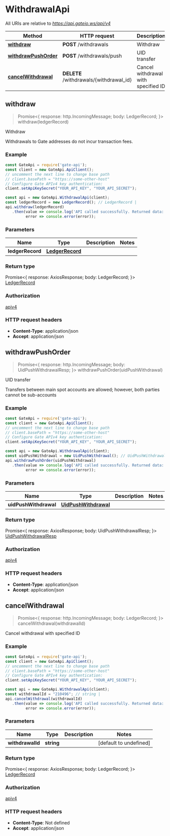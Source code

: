 # WithdrawalApi

All URIs are relative to *https://api.gateio.ws/api/v4*

Method | HTTP request | Description
------------- | ------------- | -------------
[**withdraw**](WithdrawalApi.md#withdraw) | **POST** /withdrawals | Withdraw
[**withdrawPushOrder**](WithdrawalApi.md#withdrawPushOrder) | **POST** /withdrawals/push | UID transfer
[**cancelWithdrawal**](WithdrawalApi.md#cancelWithdrawal) | **DELETE** /withdrawals/{withdrawal_id} | Cancel withdrawal with specified ID


## withdraw

> Promise<{ response: http.IncomingMessage; body: LedgerRecord; }> withdraw(ledgerRecord)

Withdraw

Withdrawals to Gate addresses do not incur transaction fees.

### Example

```typescript
const GateApi = require('gate-api');
const client = new GateApi.ApiClient();
// uncomment the next line to change base path
// client.basePath = "https://some-other-host"
// Configure Gate APIv4 key authentication:
client.setApiKeySecret("YOUR_API_KEY", "YOUR_API_SECRET");

const api = new GateApi.WithdrawalApi(client);
const ledgerRecord = new LedgerRecord(); // LedgerRecord | 
api.withdraw(ledgerRecord)
   .then(value => console.log('API called successfully. Returned data: ', value.body),
         error => console.error(error));
```

### Parameters


Name | Type | Description  | Notes
------------- | ------------- | ------------- | -------------
 **ledgerRecord** | [**LedgerRecord**](LedgerRecord.md)|  | 

### Return type

Promise<{ response: AxiosResponse; body: LedgerRecord; }> [LedgerRecord](LedgerRecord.md)

### Authorization

[apiv4](../README.md#apiv4)

### HTTP request headers

- **Content-Type**: application/json
- **Accept**: application/json

## withdrawPushOrder

> Promise<{ response: http.IncomingMessage; body: UidPushWithdrawalResp; }> withdrawPushOrder(uidPushWithdrawal)

UID transfer

Transfers between main spot accounts are allowed; however, both parties cannot be sub-accounts

### Example

```typescript
const GateApi = require('gate-api');
const client = new GateApi.ApiClient();
// uncomment the next line to change base path
// client.basePath = "https://some-other-host"
// Configure Gate APIv4 key authentication:
client.setApiKeySecret("YOUR_API_KEY", "YOUR_API_SECRET");

const api = new GateApi.WithdrawalApi(client);
const uidPushWithdrawal = new UidPushWithdrawal(); // UidPushWithdrawal | 
api.withdrawPushOrder(uidPushWithdrawal)
   .then(value => console.log('API called successfully. Returned data: ', value.body),
         error => console.error(error));
```

### Parameters


Name | Type | Description  | Notes
------------- | ------------- | ------------- | -------------
 **uidPushWithdrawal** | [**UidPushWithdrawal**](UidPushWithdrawal.md)|  | 

### Return type

Promise<{ response: AxiosResponse; body: UidPushWithdrawalResp; }> [UidPushWithdrawalResp](UidPushWithdrawalResp.md)

### Authorization

[apiv4](../README.md#apiv4)

### HTTP request headers

- **Content-Type**: application/json
- **Accept**: application/json

## cancelWithdrawal

> Promise<{ response: http.IncomingMessage; body: LedgerRecord; }> cancelWithdrawal(withdrawalId)

Cancel withdrawal with specified ID

### Example

```typescript
const GateApi = require('gate-api');
const client = new GateApi.ApiClient();
// uncomment the next line to change base path
// client.basePath = "https://some-other-host"
// Configure Gate APIv4 key authentication:
client.setApiKeySecret("YOUR_API_KEY", "YOUR_API_SECRET");

const api = new GateApi.WithdrawalApi(client);
const withdrawalId = "210496"; // string | 
api.cancelWithdrawal(withdrawalId)
   .then(value => console.log('API called successfully. Returned data: ', value.body),
         error => console.error(error));
```

### Parameters


Name | Type | Description  | Notes
------------- | ------------- | ------------- | -------------
 **withdrawalId** | **string**|  | [default to undefined]

### Return type

Promise<{ response: AxiosResponse; body: LedgerRecord; }> [LedgerRecord](LedgerRecord.md)

### Authorization

[apiv4](../README.md#apiv4)

### HTTP request headers

- **Content-Type**: Not defined
- **Accept**: application/json

